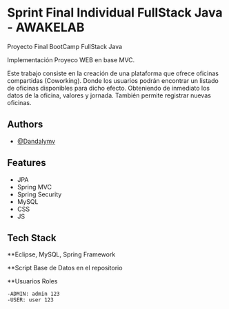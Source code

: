 
#  Sprint Final Individual FullStack Java - AWAKELAB

Proyecto Final BootCamp FullStack Java

Implementación Proyeco WEB en base MVC.

Este trabajo consiste en la creación de una plataforma que ofrece oficinas compartidas (Coworking). Donde los usuarios podrán encontrar un listado de oficinas disponibles para dicho efecto. Obteniendo de inmediato los datos de la oficina, valores y jornada. 
También permite registrar nuevas oficinas. 




## Authors

- [@Dandalymv](https://github.com/Dandalymv)


## Features

- JPA
- Spring MVC
- Spring Security
- MySQL
- CSS
- JS


## Tech Stack

**Eclipse, MySQL, Spring Framework

**Script Base de Datos en el repositorio

**Usuarios Roles

    -ADMIN: admin 123
    -USER: user 123

